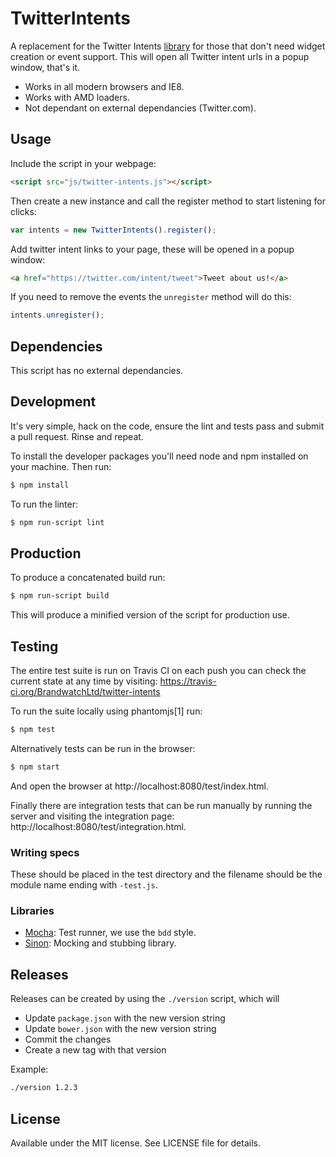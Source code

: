 # TwitterIntents

A replacement for the Twitter Intents [library](https://dev.twitter.com/docs/intents) for those that don't need
widget creation or event support. This will open all Twitter intent urls
in a popup window, that's it.

* Works in all modern browsers and IE8.
* Works with AMD loaders.
* Not dependant on external dependancies (Twitter.com).

## Usage

Include the script in your webpage:

```html
<script src="js/twitter-intents.js"></script>
```

Then create a new instance and call the register method to start listening for clicks:

```js
var intents = new TwitterIntents().register();
````

Add twitter intent links to your page, these will be opened in a popup window:

```html
<a href="https://twitter.com/intent/tweet">Tweet about us!</a>
```

If you need to remove the events the `unregister` method will do this:

```js
intents.unregister();
```

## Dependencies

This script has no external dependancies.

## Development

It's very simple, hack on the code, ensure the lint and tests pass and submit
a pull request. Rinse and repeat.

To install the developer packages you'll need node and npm installed on your
machine. Then run:

```sh
$ npm install
```

To run the linter:

```sh
$ npm run-script lint
```

## Production

To produce a concatenated build run:

```sh
$ npm run-script build
```

This will produce a minified version of the script for production use.

## Testing

The entire test suite is run on Travis CI on each push you can check the current
state at any time by visiting: https://travis-ci.org/BrandwatchLtd/twitter-intents

To run the suite locally using phantomjs[1] run:

```sh
$ npm test
```

Alternatively tests can be run in the browser:

```sh
$ npm start
```

And open the browser at http://localhost:8080/test/index.html.

Finally there are integration tests that can be run manually by running the
server and visiting the integration page: http://localhost:8080/test/integration.html.

### Writing specs

These should be placed in the test directory and the filename should
be the module name ending with `-test.js`.

### Libraries

- [Mocha](http://mochajs.org/): Test runner, we use the `bdd` style.
- [Sinon](http://sinonjs.org/docs): Mocking and stubbing library.

## Releases

Releases can be created by using the `./version` script, which will

* Update `package.json` with the new version string
* Update `bower.json` with the new version string
* Commit the changes
* Create a new tag with that version

Example:

```bash
./version 1.2.3
```

## License

Available under the MIT license. See LICENSE file for details.
